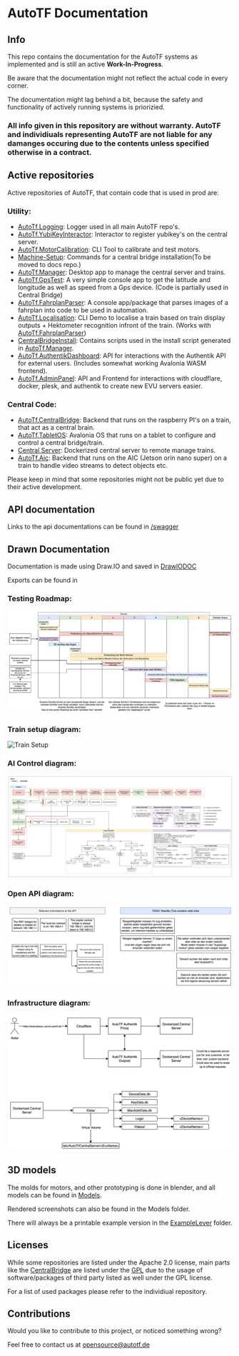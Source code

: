 # AutoTF Documentation

## Info

This repo contains the documentation for the AutoTF systems as implemented and is still an active **Work-In-Progress**.

Be aware that the documentation might not reflect the actual code in every corner.

The documentation might lag behind a bit, because the safety and functionality of actively running systems is priorizied.


### **All info given in this repository are without warranty. AutoTF and individiuals representing AutoTF are not liable for any damanges occuring due to the contents unless specified otherwise in a contract.**


## Active repositories

Active repositories of AutoTF, that contain code that is used in prod are:

### Utility:
* [AutoTf.Logging](https://github.com/AutoTF-Rail/AutoTf.Logging): Logger used in all main AutoTF repo's.
* [AutoTf.YubiKeyInteractor](https://github.com/AutoTF-Rail/AutoTf.YubiKeyInteractor): Interactor to register yubikey's on the central server.
* [AutoTf.MotorCalibration](https://github.com/AutoTF-Rail/AutoTf.MotorCalibration): CLI Tool to calibrate and test motors.
* [Machine-Setup](https://github.com/AutoTF-Rail/Machine-Setup): Commands for a central bridge installation(To be moved to docs repo.)
* [AutoTf.Manager](https://github.com/AutoTF-Rail/AutoTf.Manager): Desktop app to manage the central server and trains.
* [AutoTf.GpsTest](https://github.com/AutoTF-Rail/AutoTf.GpsTest): A very simple console app to get the latitude and longitude as well as speed from a Gps device. (Code is partially used in Central Bridge)
* [AutoTf.FahrplanParser](https://github.com/AutoTF-Rail/AutoTf.FahrplanParser): A console app/package that parses images of a fahrplan into code to be used in automation.
* [AutoTf.Localisation](https://github.com/AutoTF-Rail/AutoTf.Localisation): CLI Demo to localise a train based on train display outputs + Hektometer recognition infront of the train. (Works with [AutoTf.FahrplanParser](https://github.com/AutoTF-Rail/AutoTf.FahrplanParser))
* [CentralBridgeInstall](https://github.com/AutoTF-Rail/CentralBridgeInstall/): Contains scripts used in the install script generated in [AutoTf.Manager](https://github.com/AutoTF-Rail/AutoTf.Manager).
* [AutoTf.AuthentikDashboard](https://github.com/AutoTF-Rail/AutoTf.AuthentikDashboard): API for interactions with the Authentik API for external users. (Includes somewhat working Avalonia WASM frontend).
* [AutoTf.AdminPanel](https://github.com/AutoTF-Rail/AutoTf.AdminPanel): API and Frontend for interactions with cloudflare, docker, plesk, and authentik to create new EVU servers easier.

### Central Code:
* [AutoTf.CentralBridge](https://github.com/AutoTF-Rail/AutoTf.CentralBridge): Backend that runs on the raspberry PI's on a train, that act as a central brain.
* [AutoTf.TabletOS](https://github.com/AutoTF-Rail/AutoTf.TabletOS): Avalonia OS that runs on a tablet to configure and control a central bridge/train.
* [Central Server](https://github.com/AutoTF-Rail/Central-Server): Dockerized central server to remote manage trains.
* [AutoTf.Aic](https://github.com/AutoTF-Rail/AutoTf.Aic): Backend that runs on the AIC (Jetson orin nano super) on a train to handle video streams to detect objects etc.



Please keep in mind that some repositories might not be public yet due to their active development.

## API documentation

Links to the api documentations can be found in [/swagger](https://github.com/AutoTF-Rail/AutoTf-Documentation/tree/main/swagger)

## Drawn Documentation

Documentation is made using Draw.IO and saved in [DrawIODOC](https://github.com/AutoTF-Rail/AutoTf-Documentation/tree/main/DrawIODOC/)

Exports can be found in

### Testing Roadmap:

![Test roadmap](https://raw.githubusercontent.com/AutoTF-Rail/AutoTf-Documentation/main/DrawIODOC/Export/TestRoadmap.png)

### Train setup diagram:

![Train Setup](https://raw.githubusercontent.com/AutoTF-Rail/AutoTf-Documentation/main/DrawIODOC/Export/TrainSetup.png)


### AI Control diagram:

![Train Setup](https://raw.githubusercontent.com/AutoTF-Rail/AutoTf-Documentation/main/DrawIODOC/Export/AI_Control.png)

### Open API diagram:

![OpenApi](https://raw.githubusercontent.com/AutoTF-Rail/AutoTf-Documentation/main/DrawIODOC/Export/OpenApi.png)

### Infrastructure diagram:

![Infrastructure](https://raw.githubusercontent.com/AutoTF-Rail/AutoTf-Documentation/main/DrawIODOC/Export/Infrastructure.png)



## 3D models

The molds for motors, and other prototyping is done in blender, and all models can be found in [Models](https://github.com/AutoTF-Rail/AutoTf-Documentation/tree/main/Models/).

Rendered screenshots can also be found in the Models folder.

There will always be a printable example version in the [ExampleLever](https://github.com/AutoTF-Rail/AutoTf-Documentation/tree/main/Models/Export/Print/ExampleLever/) folder.




## Licenses

While some repositories are listed under the Apache 2.0 license, main parts like the [CentralBridge](https://github.com/AutoTF-Rail/AutoTf.CentralBridge) are listed under the [GPL](https://www.gnu.org/licenses/gpl-3.0.txt) due to the usage of software/packages of third party listed as well under the GPL license.

For a list of used packages please refer to the individiual repository.


## Contributions

Would you like to contribute to this project, or noticed something wrong?

Feel free to contact us at [opensource@autotf.de](mailto:opensource@autotf.de)
